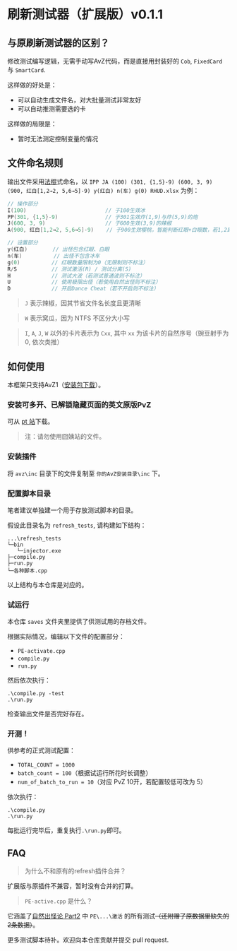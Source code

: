 # 刷新测试器（扩展版）v0.1.1

## 与原刷新测试器的区别？

修改测试编写逻辑，无需手动写AvZ代码，而是直接用封装好的 `Cob`, `FixedCard` 与 `SmartCard`.

这样做的好处是：
- 可以自动生成文件名，对大批量测试非常友好
- 可以自动推测需要选的卡

这样做的局限是：
- 暂时无法测定控制变量的情况

## 文件命名规则

输出文件采用[法棍](https://assassinscreed.fandom.com/wiki/Arno_Dorian)式命名，以 `IPP JA (100) (301, {1,5}-9) (600, 3, 9) (900, 红白[1,2→2, 5,6→5]-9) y(红白) n(车) g(0) RHUD.xlsx` 为例：
```c++
// 操作部分
I(100)                         // 于100生效冰
PP(301, {1,5}-9)               // 于301生效炸(1,9)与炸(5,9)的炮
J(600, 3, 9)                   // 于600生效(3,9)的辣椒
A(900, 红白[1,2→2, 5,6→5]-9)    // 于900生效樱桃，智能判断红眼+白眼数，若1,2路多放2路，若5,6路多放6路，列数固定为9

// 设置部分
y(红白)        // 出怪包含红眼、白眼
n(车)          // 出怪不包含冰车
g(0)          // 红眼数量限制为0（无限制则不标注）
R/S           // 测试激活(R) / 测试分离(S)
H             // 测试大波（若测试普通波则不标注）
U             // 使用极限出怪（若使用自然出怪则不标注）
D             // 开启Dance Cheat（若不开启则不标注）
```

> `J` 表示辣椒，因其节省文件名长度且更清晰

> `W` 表示窝瓜，因为 NTFS 不区分大小写

> `I`, `A`, `J`, `W` 以外的卡片表示为 `Cxx`, 其中 `xx` 为该卡片的自然序号（豌豆射手为 0, 依次类推）

## 如何使用

本框架只支持AvZ1（[安装包下载](https://www.bilibili.com/read/cv20065614/)）。

### 安装可多开、已解锁隐藏页面的英文原版PvZ

可从 [pt 站](https://pvz.tools/download/)下载。

> 注：请勿使用囧姨站的文件。


### 安装插件

将 `avz\inc` 目录下的文件复制至 `你的AvZ安装目录\inc` 下。


### 配置脚本目录

笔者建议单独建一个用于存放测试脚本的目录。

假设此目录名为 `refresh_tests`, 请构建如下结构：
```
...\refresh_tests
└─bin
   └─injector.exe
├─compile.py
├─run.py
└─各种脚本.cpp
```

以上结构与本仓库是对应的。

### 试运行

本仓库 `saves` 文件夹里提供了供测试用的存档文件。

根据实际情况，编辑以下文件的配置部分：
- `PE-activate.cpp`
- `compile.py`
- `run.py`

然后依次执行：
```console
.\compile.py -test
.\run.py
```

检查输出文件是否完好存在。

### 开测！

供参考的正式测试配置：
- `TOTAL_COUNT = 1000`
- `batch_count = 100`（根据试运行所花时长调整）
- `num_of_batch_to_run = 10`（对应 PvZ 10开，若配置较低可改为 5）

依次执行：
```console
.\compile.py
.\run.py
```

每批运行完毕后，重复执行`.\run.py`即可。


## FAQ
> 为什么不和原有的refresh插件合并？

扩展版与原插件不兼容，暂时没有合并的打算。

> `PE-active.cpp` 是什么？

它涵盖了[自然出怪论 Part2](https://docs.qq.com/doc/DTlpGdUpmYkpxZEVZ) 中 `PE\...\激活` 的所有测试<del>（还附赠了原数据里缺失的2条数据）</del>。

更多测试脚本待补。欢迎向本仓库贡献并提交 pull request.
